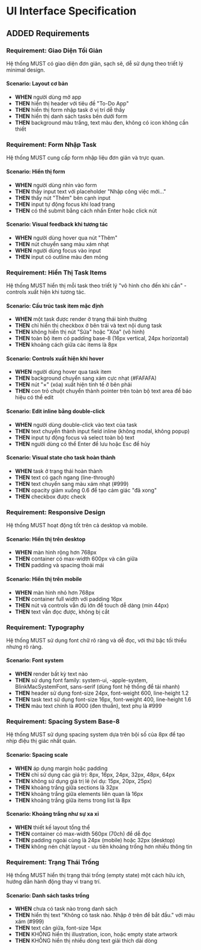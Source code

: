 # UI Interface Specification

## ADDED Requirements

### Requirement: Giao Diện Tối Giản
Hệ thống MUST có giao diện đơn giản, sạch sẽ, dễ sử dụng theo triết lý minimal design.

#### Scenario: Layout cơ bản
- **WHEN** người dùng mở app
- **THEN** hiển thị header với tiêu đề "To-Do App"
- **THEN** hiển thị form nhập task ở vị trí dễ thấy
- **THEN** hiển thị danh sách tasks bên dưới form
- **THEN** background màu trắng, text màu đen, không có icon không cần thiết

### Requirement: Form Nhập Task
Hệ thống MUST cung cấp form nhập liệu đơn giản và trực quan.

#### Scenario: Hiển thị form
- **WHEN** người dùng nhìn vào form
- **THEN** thấy input text với placeholder "Nhập công việc mới..."
- **THEN** thấy nút "Thêm" bên cạnh input
- **THEN** input tự động focus khi load trang
- **THEN** có thể submit bằng cách nhấn Enter hoặc click nút

#### Scenario: Visual feedback khi tương tác
- **WHEN** người dùng hover qua nút "Thêm"
- **THEN** nút chuyển sang màu xám nhạt
- **WHEN** người dùng focus vào input
- **THEN** input có outline màu đen mỏng

### Requirement: Hiển Thị Task Items
Hệ thống MUST hiển thị mỗi task theo triết lý "vô hình cho đến khi cần" - controls xuất hiện khi tương tác.

#### Scenario: Cấu trúc task item mặc định
- **WHEN** một task được render ở trạng thái bình thường
- **THEN** chỉ hiển thị checkbox ở bên trái và text nội dung task
- **THEN** không hiển thị nút "Sửa" hoặc "Xóa" (vô hình)
- **THEN** toàn bộ item có padding base-8 (16px vertical, 24px horizontal)
- **THEN** khoảng cách giữa các items là 8px

#### Scenario: Controls xuất hiện khi hover
- **WHEN** người dùng hover qua task item
- **THEN** background chuyển sang xám cực nhạt (#FAFAFA)
- **THEN** nút "×" (xóa) xuất hiện tinh tế ở bên phải
- **THEN** con trỏ chuột chuyển thành pointer trên toàn bộ text area để báo hiệu có thể edit

#### Scenario: Edit inline bằng double-click
- **WHEN** người dùng double-click vào text của task
- **THEN** text chuyển thành input field inline (không modal, không popup)
- **THEN** input tự động focus và select toàn bộ text
- **THEN** người dùng có thể Enter để lưu hoặc Esc để hủy

#### Scenario: Visual state cho task hoàn thành
- **WHEN** task ở trạng thái hoàn thành
- **THEN** text có gạch ngang (line-through)
- **THEN** text chuyển sang màu xám nhạt (#999)
- **THEN** opacity giảm xuống 0.6 để tạo cảm giác "đã xong"
- **THEN** checkbox được check

### Requirement: Responsive Design
Hệ thống MUST hoạt động tốt trên cả desktop và mobile.

#### Scenario: Hiển thị trên desktop
- **WHEN** màn hình rộng hơn 768px
- **THEN** container có max-width 600px và căn giữa
- **THEN** padding và spacing thoải mái

#### Scenario: Hiển thị trên mobile
- **WHEN** màn hình nhỏ hơn 768px
- **THEN** container full width với padding 16px
- **THEN** nút và controls vẫn đủ lớn để touch dễ dàng (min 44px)
- **THEN** text vẫn đọc được, không bị cắt

### Requirement: Typography
Hệ thống MUST sử dụng font chữ rõ ràng và dễ đọc, với thứ bậc tối thiểu nhưng rõ ràng.

#### Scenario: Font system
- **WHEN** render bất kỳ text nào
- **THEN** sử dụng font family: system-ui, -apple-system, BlinkMacSystemFont, sans-serif (dùng font hệ thống để tải nhanh)
- **THEN** header sử dụng font-size 24px, font-weight 600, line-height 1.2
- **THEN** task text sử dụng font-size 16px, font-weight 400, line-height 1.6
- **THEN** màu text chính là #000 (đen thuần), text phụ là #999

### Requirement: Spacing System Base-8
Hệ thống MUST sử dụng spacing system dựa trên bội số của 8px để tạo nhịp điệu thị giác nhất quán.

#### Scenario: Spacing scale
- **WHEN** áp dụng margin hoặc padding
- **THEN** chỉ sử dụng các giá trị: 8px, 16px, 24px, 32px, 48px, 64px
- **THEN** không sử dụng giá trị lẻ (ví dụ: 15px, 20px, 25px)
- **THEN** khoảng trắng giữa sections là 32px
- **THEN** khoảng trắng giữa elements liên quan là 16px
- **THEN** khoảng trắng giữa items trong list là 8px

#### Scenario: Khoảng trắng như sự xa xỉ
- **WHEN** thiết kế layout tổng thể
- **THEN** container có max-width 560px (70ch) để dễ đọc
- **THEN** padding ngoài cùng là 24px (mobile) hoặc 32px (desktop)
- **THEN** không nén chật layout - ưu tiên khoảng trống hơn nhiều thông tin

### Requirement: Trạng Thái Trống
Hệ thống MUST hiển thị trạng thái trống (empty state) một cách hữu ích, hướng dẫn hành động thay vì trang trí.

#### Scenario: Danh sách tasks trống
- **WHEN** chưa có task nào trong danh sách
- **THEN** hiển thị text "Không có task nào. Nhập ở trên để bắt đầu." với màu xám (#999)
- **THEN** text căn giữa, font-size 14px
- **THEN** KHÔNG hiển thị illustration, icon, hoặc empty state artwork
- **THEN** KHÔNG hiển thị nhiều dòng text giải thích dài dòng
